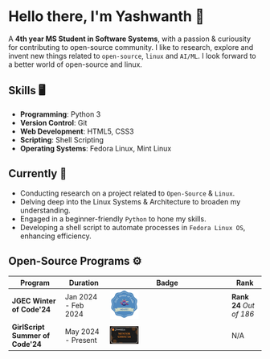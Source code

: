 # Hello there, I'm Yashwanth 👋
 A **4th year MS Student in Software Systems**, with a passion & curiousity for contributing to open-source community. I like to research, explore and invent new things related to `open-source`, `linux` and `AI/ML`.
 I look forward to a better world of open-source and linux.

## Skills 🖥️
- **Programming**: Python 3
- **Version Control**: Git
- **Web Development**: HTML5, CSS3
- **Scripting**: Shell Scripting
- **Operating Systems**: Fedora Linux, Mint Linux

## Currently 🌱

- Conducting research on a project related to `Open-Source` & `Linux`.
- Delving deep into the Linux Systems & Architecture to broaden my understanding.
- Engaged in a beginner-friendly `Python` to hone my skills.
- Developing a shell script to automate processes in `Fedora Linux OS`, enhancing efficiency.

## Open-Source Programs ⚙️

| Program      | Duration            | Badge                                                                  | Rank                     |
|--------------|---------------------|------------------------------------------------------------------------|--------------------------|
| **JGEC Winter of Code'24**  | Jan 2024 - Feb 2024 | <img src="./OpenSource/JWoC'24.png" alt="JWoC'24 Badge" width="25%">   | **Rank 24** *Out of 186* |
| **GirlScript Summer of Code'24** | May 2024 - Present  | <img src="./OpenSource/GSSoC'24.png" alt="GSSoC'24 Badge" width="25%"> | N/A                      |

